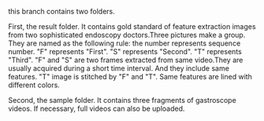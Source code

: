 this branch contains two folders.

First, the result folder.  It contains gold standard of feature extraction images from two sophisticated endoscopy doctors.Three pictures make a group. They are named as the following rule:
the number represents sequence number.
"F" represents "First".
"S" represents "Second".
"T" represents "Third".
"F" and "S" are two frames extracted from same video.They are usually acquired during a short time interval. And they include same features.
"T" image is stitched by "F" and "T". Same features are lined with different colors. 

Second, the sample folder. It contains three fragments of gastroscope videos. If necessary, full videos can also be uploaded.